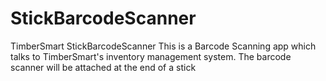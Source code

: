 # StickBarcodeScanner
TimberSmart StickBarcodeScanner
This is a Barcode Scanning app which talks to TimberSmart's inventory management system.
The barcode scanner will be attached at the end of a stick
